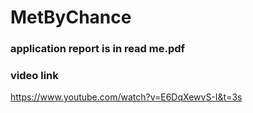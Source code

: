 # MetByChance
### application report is in read me.pdf
### video link
https://www.youtube.com/watch?v=E6DqXewvS-I&t=3s
